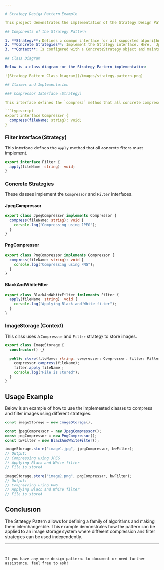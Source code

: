 ```yaml
---

# Strategy Design Pattern Example

This project demonstrates the implementation of the Strategy Design Pattern in TypeScript. The Strategy Pattern is used to define a family of algorithms, encapsulate each one, and make them interchangeable. This pattern allows the algorithm to vary independently from the clients that use it.

## Components of the Strategy Pattern

1. **Strategy**: Defines a common interface for all supported algorithms. In this example, `Compressor` and `Filter` interfaces serve as strategies.
2. **Concrete Strategies**: Implement the Strategy interface. Here, `JpegCompressor`, `PngCompressor`, and `BlackAndWhiteFilter` are concrete strategies.
3. **Context**: Is configured with a ConcreteStrategy object and maintains a reference to a Strategy object. Here, the `ImageStorage` class is the context.

## Class Diagram

Below is a class diagram for the Strategy Pattern implementation:

![Strategy Pattern Class Diagram](/images/strategy-pattern.png)

## Classes and Implementation

### Compressor Interface (Strategy)

This interface defines the `compress` method that all concrete compressors must implement.

```typescript
export interface Compressor {
  compress(fileName: string): void;
}
```

### Filter Interface (Strategy)

This interface defines the `apply` method that all concrete filters must implement.

```typescript
export interface Filter {
  apply(fileName: string): void;
}
```

### Concrete Strategies

These classes implement the `Compressor` and `Filter` interfaces.

#### JpegCompressor

```typescript
export class JpegCompressor implements Compressor {
  compress(fileName: string): void {
    console.log("Compressing using JPEG");
  }
}
```

#### PngCompressor

```typescript
export class PngCompressor implements Compressor {
  compress(fileName: string): void {
    console.log("Compressing using PNG");
  }
}
```

#### BlackAndWhiteFilter

```typescript
export class BlackAndWhiteFilter implements Filter {
  apply(fileName: string): void {
    console.log("Applying Black and White filter");
  }
}
```

### ImageStorage (Context)

This class uses a `Compressor` and `Filter` strategy to store images.

```typescript
export class ImageStorage {
  constructor() {}

  public store(fileName: string, compressor: Compressor, filter: Filter) {
    compressor.compress(fileName);
    filter.apply(fileName);
    console.log("File is stored");
  }
}
```

## Usage Example

Below is an example of how to use the implemented classes to compress and filter images using different strategies.

```typescript
const imageStorage = new ImageStorage();

const jpegCompressor = new JpegCompressor();
const pngCompressor = new PngCompressor();
const bwFilter = new BlackAndWhiteFilter();

imageStorage.store("image1.jpg", jpegCompressor, bwFilter);
// Output:
// Compressing using JPEG
// Applying Black and White filter
// File is stored

imageStorage.store("image2.png", pngCompressor, bwFilter);
// Output:
// Compressing using PNG
// Applying Black and White filter
// File is stored
```

## Conclusion

The Strategy Pattern allows for defining a family of algorithms and making them interchangeable. This example demonstrates how the pattern can be applied to an image storage system where different compression and filter strategies can be used independently.

---
```


If you have any more design patterns to document or need further assistance, feel free to ask!